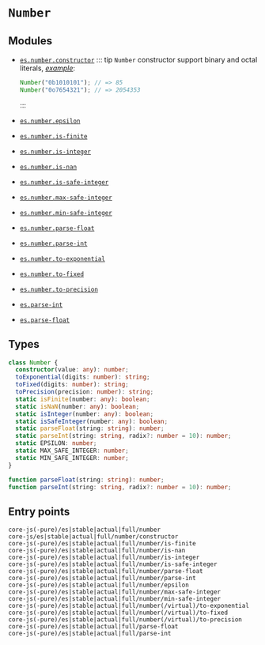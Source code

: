 # `Number`

## Modules

- [`es.number.constructor`](https://github.com/zloirock/core-js/blob/master/packages/core-js/modules/es.number.constructor.js)
  ::: tip
  `Number` constructor support binary and octal literals, [_example_](https://goo.gl/jRd6b3):

  ```js
  Number("0b1010101"); // => 85
  Number("0o7654321"); // => 2054353
  ```

  :::

- [`es.number.epsilon`](https://github.com/zloirock/core-js/blob/master/packages/core-js/modules/es.number.epsilon.js)
- [`es.number.is-finite`](https://github.com/zloirock/core-js/blob/master/packages/core-js/modules/es.number.is-finite.js)
- [`es.number.is-integer`](https://github.com/zloirock/core-js/blob/master/packages/core-js/modules/es.number.is-integer.js)
- [`es.number.is-nan`](https://github.com/zloirock/core-js/blob/master/packages/core-js/modules/es.number.is-nan.js)
- [`es.number.is-safe-integer`](https://github.com/zloirock/core-js/blob/master/packages/core-js/modules/es.number.is-safe-integer.js)
- [`es.number.max-safe-integer`](https://github.com/zloirock/core-js/blob/master/packages/core-js/modules/es.number.max-safe-integer.js)
- [`es.number.min-safe-integer`](https://github.com/zloirock/core-js/blob/master/packages/core-js/modules/es.number.min-safe-integer.js)
- [`es.number.parse-float`](https://github.com/zloirock/core-js/blob/master/packages/core-js/modules/es.number.parse-float.js)
- [`es.number.parse-int`](https://github.com/zloirock/core-js/blob/master/packages/core-js/modules/es.number.parse-int.js)
- [`es.number.to-exponential`](https://github.com/zloirock/core-js/blob/master/packages/core-js/modules/es.number.to-exponential.js)
- [`es.number.to-fixed`](https://github.com/zloirock/core-js/blob/master/packages/core-js/modules/es.number.to-fixed.js)
- [`es.number.to-precision`](https://github.com/zloirock/core-js/blob/master/packages/core-js/modules/es.number.to-precision.js)
- [`es.parse-int`](https://github.com/zloirock/core-js/blob/master/packages/core-js/modules/es.parse-int.js)
- [`es.parse-float`](https://github.com/zloirock/core-js/blob/master/packages/core-js/modules/es.parse-float.js)

## Types

```ts
class Number {
  constructor(value: any): number;
  toExponential(digits: number): string;
  toFixed(digits: number): string;
  toPrecision(precision: number): string;
  static isFinite(number: any): boolean;
  static isNaN(number: any): boolean;
  static isInteger(number: any): boolean;
  static isSafeInteger(number: any): boolean;
  static parseFloat(string: string): number;
  static parseInt(string: string, radix?: number = 10): number;
  static EPSILON: number;
  static MAX_SAFE_INTEGER: number;
  static MIN_SAFE_INTEGER: number;
}

function parseFloat(string: string): number;
function parseInt(string: string, radix?: number = 10): number;
```

## Entry points

```
core-js(-pure)/es|stable|actual|full/number
core-js/es|stable|actual|full/number/constructor
core-js(-pure)/es|stable|actual|full/number/is-finite
core-js(-pure)/es|stable|actual|full/number/is-nan
core-js(-pure)/es|stable|actual|full/number/is-integer
core-js(-pure)/es|stable|actual|full/number/is-safe-integer
core-js(-pure)/es|stable|actual|full/number/parse-float
core-js(-pure)/es|stable|actual|full/number/parse-int
core-js(-pure)/es|stable|actual|full/number/epsilon
core-js(-pure)/es|stable|actual|full/number/max-safe-integer
core-js(-pure)/es|stable|actual|full/number/min-safe-integer
core-js(-pure)/es|stable|actual|full/number(/virtual)/to-exponential
core-js(-pure)/es|stable|actual|full/number(/virtual)/to-fixed
core-js(-pure)/es|stable|actual|full/number(/virtual)/to-precision
core-js(-pure)/es|stable|actual|full/parse-float
core-js(-pure)/es|stable|actual|full/parse-int
```
